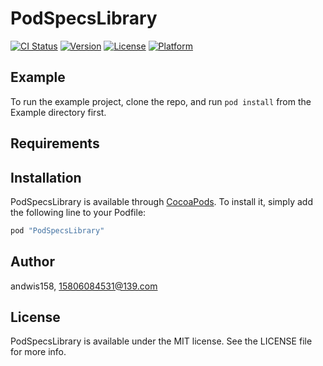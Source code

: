 # PodSpecsLibrary

[![CI Status](http://img.shields.io/travis/andwis158/PodSpecsLibrary.svg?style=flat)](https://travis-ci.org/andwis158/PodSpecsLibrary)
[![Version](https://img.shields.io/cocoapods/v/PodSpecsLibrary.svg?style=flat)](http://cocoapods.org/pods/PodSpecsLibrary)
[![License](https://img.shields.io/cocoapods/l/PodSpecsLibrary.svg?style=flat)](http://cocoapods.org/pods/PodSpecsLibrary)
[![Platform](https://img.shields.io/cocoapods/p/PodSpecsLibrary.svg?style=flat)](http://cocoapods.org/pods/PodSpecsLibrary)

## Example

To run the example project, clone the repo, and run `pod install` from the Example directory first.

## Requirements

## Installation

PodSpecsLibrary is available through [CocoaPods](http://cocoapods.org). To install
it, simply add the following line to your Podfile:

```ruby
pod "PodSpecsLibrary"
```

## Author

andwis158, 15806084531@139.com

## License

PodSpecsLibrary is available under the MIT license. See the LICENSE file for more info.
